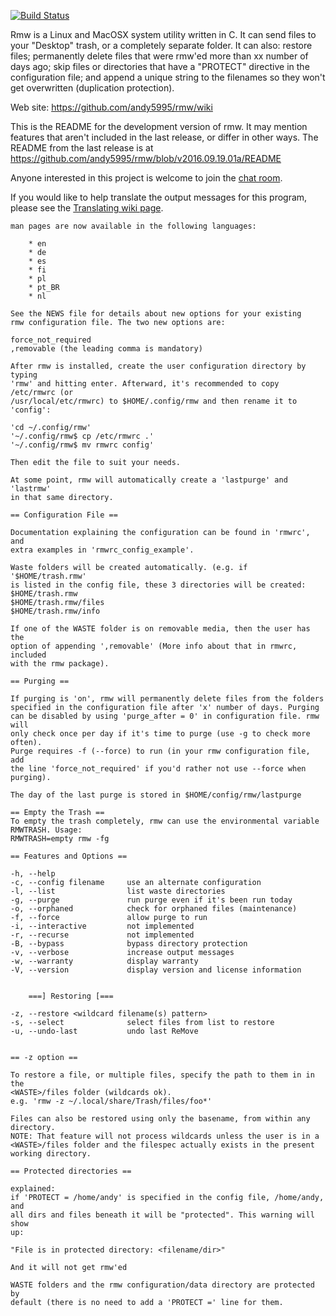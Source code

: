 [![Build Status](https://travis-ci.org/andy5995/rmw.svg?branch=master)](https://travis-ci.org/andy5995/rmw)

Rmw is a Linux and MacOSX system utility written in C. It can send files to your "Desktop"
trash, or a completely separate folder. It can also: restore files; permanently
delete files that were rmw'ed more than xx number of days ago; skip files or
directories that have a "PROTECT" directive in the configuration file; and
append a unique string to the filenames so they won't get overwritten
(duplication protection).

Web site: https://github.com/andy5995/rmw/wiki

This is the README for the development version of rmw. It may mention
features that aren't included in the last release, or differ in other ways.
The README from the last release is at
https://github.com/andy5995/rmw/blob/v2016.09.19.01a/README

Anyone interested in this project is welcome to join the
[chat room](https://join.slack.com/t/removetowaste/shared_invite/enQtMjU3NTA0NTI2OTgzLTkzMzQxNDhjYzlkM2UxMTA2MzJjNWYyZjAyYzkyNWNmZjJmYWZmYjUyODk2NzNkNzBhMzFjOGZkMTg2MzAxMTM).

If you would like to help translate the output messages for this program,
please see the [Translating wiki page](https://github.com/andy5995/rmw/wiki/Translating).

```
man pages are now available in the following languages:

    * en
    * de
    * es
    * fi
    * pl
    * pt_BR
    * nl

See the NEWS file for details about new options for your existing
rmw configuration file. The two new options are:

force_not_required
,removable (the leading comma is mandatory)

After rmw is installed, create the user configuration directory by typing
'rmw' and hitting enter. Afterward, it's recommended to copy /etc/rmwrc (or
/usr/local/etc/rmwrc) to $HOME/.config/rmw and then rename it to 'config':

'cd ~/.config/rmw'
'~/.config/rmw$ cp /etc/rmwrc .'
'~/.config/rmw$ mv rmwrc config'

Then edit the file to suit your needs.

At some point, rmw will automatically create a 'lastpurge' and 'lastrmw'
in that same directory.

== Configuration File ==

Documentation explaining the configuration can be found in 'rmwrc', and
extra examples in 'rmwrc_config_example'.

Waste folders will be created automatically. (e.g. if '$HOME/trash.rmw'
is listed in the config file, these 3 directories will be created:
$HOME/trash.rmw
$HOME/trash.rmw/files
$HOME/trash.rmw/info

If one of the WASTE folder is on removable media, then the user has the
option of appending ',removable' (More info about that in rmwrc, included
with the rmw package).

== Purging ==

If purging is 'on', rmw will permanently delete files from the folders
specified in the configuration file after 'x' number of days. Purging
can be disabled by using 'purge_after = 0' in configuration file. rmw will
only check once per day if it's time to purge (use -g to check more often).
Purge requires -f (--force) to run (in your rmw configuration file, add
the line 'force_not_required' if you'd rather not use --force when purging).

The day of the last purge is stored in $HOME/config/rmw/lastpurge

== Empty the Trash ==
To empty the trash completely, rmw can use the environmental variable
RMWTRASH. Usage:
RMWTRASH=empty rmw -fg

== Features and Options ==

-h, --help
-c, --config filename     use an alternate configuration
-l, --list                list waste directories
-g, --purge               run purge even if it's been run today
-o, --orphaned            check for orphaned files (maintenance)
-f, --force               allow purge to run
-i, --interactive         not implemented
-r, --recurse             not implemented
-B, --bypass              bypass directory protection
-v, --verbose             increase output messages
-w, --warranty            display warranty
-V, --version             display version and license information


	===] Restoring [===

-z, --restore <wildcard filename(s) pattern>
-s, --select              select files from list to restore
-u, --undo-last           undo last ReMove


== -z option ==

To restore a file, or multiple files, specify the path to them in in the
<WASTE>/files folder (wildcards ok).
e.g. 'rmw -z ~/.local/share/Trash/files/foo*'

Files can also be restored using only the basename, from within any directory.
NOTE: That feature will not process wildcards unless the user is in a
<WASTE>/files folder and the filespec actually exists in the present
working directory.

== Protected directories ==

explained:
if 'PROTECT = /home/andy' is specified in the config file, /home/andy, and
all dirs and files beneath it will be "protected". This warning will show
up:

"File is in protected directory: <filename/dir>"

And it will not get rmw'ed

WASTE folders and the rmw configuration/data directory are protected by
default (there is no need to add a 'PROTECT =' line for them.
```
